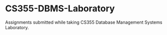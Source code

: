 # CS355-DBMS-Laboratory
Assignments submitted while taking CS355 Database Management Systems Laboratory.
